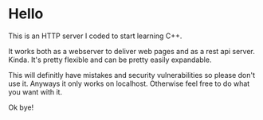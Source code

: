 # Hello

This is an HTTP server I coded to start learning C++.

It works both as a webserver to deliver web pages and as a rest api server. Kinda. It's pretty flexible and can be pretty easily expandable.

This will definitly have mistakes and security vulnerabilities so please don't use it. Anyways it only works on localhost. Otherwise feel free to do what you want with it.

Ok bye!
